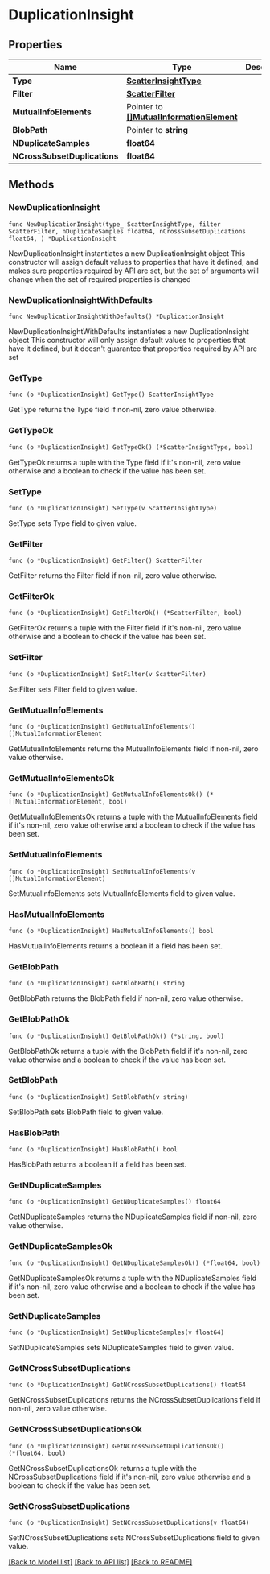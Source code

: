 # DuplicationInsight

## Properties

Name | Type | Description | Notes
------------ | ------------- | ------------- | -------------
**Type** | [**ScatterInsightType**](ScatterInsightType.md) |  | 
**Filter** | [**ScatterFilter**](ScatterFilter.md) |  | 
**MutualInfoElements** | Pointer to [**[]MutualInformationElement**](MutualInformationElement.md) |  | [optional] 
**BlobPath** | Pointer to **string** |  | [optional] 
**NDuplicateSamples** | **float64** |  | 
**NCrossSubsetDuplications** | **float64** |  | 

## Methods

### NewDuplicationInsight

`func NewDuplicationInsight(type_ ScatterInsightType, filter ScatterFilter, nDuplicateSamples float64, nCrossSubsetDuplications float64, ) *DuplicationInsight`

NewDuplicationInsight instantiates a new DuplicationInsight object
This constructor will assign default values to properties that have it defined,
and makes sure properties required by API are set, but the set of arguments
will change when the set of required properties is changed

### NewDuplicationInsightWithDefaults

`func NewDuplicationInsightWithDefaults() *DuplicationInsight`

NewDuplicationInsightWithDefaults instantiates a new DuplicationInsight object
This constructor will only assign default values to properties that have it defined,
but it doesn't guarantee that properties required by API are set

### GetType

`func (o *DuplicationInsight) GetType() ScatterInsightType`

GetType returns the Type field if non-nil, zero value otherwise.

### GetTypeOk

`func (o *DuplicationInsight) GetTypeOk() (*ScatterInsightType, bool)`

GetTypeOk returns a tuple with the Type field if it's non-nil, zero value otherwise
and a boolean to check if the value has been set.

### SetType

`func (o *DuplicationInsight) SetType(v ScatterInsightType)`

SetType sets Type field to given value.


### GetFilter

`func (o *DuplicationInsight) GetFilter() ScatterFilter`

GetFilter returns the Filter field if non-nil, zero value otherwise.

### GetFilterOk

`func (o *DuplicationInsight) GetFilterOk() (*ScatterFilter, bool)`

GetFilterOk returns a tuple with the Filter field if it's non-nil, zero value otherwise
and a boolean to check if the value has been set.

### SetFilter

`func (o *DuplicationInsight) SetFilter(v ScatterFilter)`

SetFilter sets Filter field to given value.


### GetMutualInfoElements

`func (o *DuplicationInsight) GetMutualInfoElements() []MutualInformationElement`

GetMutualInfoElements returns the MutualInfoElements field if non-nil, zero value otherwise.

### GetMutualInfoElementsOk

`func (o *DuplicationInsight) GetMutualInfoElementsOk() (*[]MutualInformationElement, bool)`

GetMutualInfoElementsOk returns a tuple with the MutualInfoElements field if it's non-nil, zero value otherwise
and a boolean to check if the value has been set.

### SetMutualInfoElements

`func (o *DuplicationInsight) SetMutualInfoElements(v []MutualInformationElement)`

SetMutualInfoElements sets MutualInfoElements field to given value.

### HasMutualInfoElements

`func (o *DuplicationInsight) HasMutualInfoElements() bool`

HasMutualInfoElements returns a boolean if a field has been set.

### GetBlobPath

`func (o *DuplicationInsight) GetBlobPath() string`

GetBlobPath returns the BlobPath field if non-nil, zero value otherwise.

### GetBlobPathOk

`func (o *DuplicationInsight) GetBlobPathOk() (*string, bool)`

GetBlobPathOk returns a tuple with the BlobPath field if it's non-nil, zero value otherwise
and a boolean to check if the value has been set.

### SetBlobPath

`func (o *DuplicationInsight) SetBlobPath(v string)`

SetBlobPath sets BlobPath field to given value.

### HasBlobPath

`func (o *DuplicationInsight) HasBlobPath() bool`

HasBlobPath returns a boolean if a field has been set.

### GetNDuplicateSamples

`func (o *DuplicationInsight) GetNDuplicateSamples() float64`

GetNDuplicateSamples returns the NDuplicateSamples field if non-nil, zero value otherwise.

### GetNDuplicateSamplesOk

`func (o *DuplicationInsight) GetNDuplicateSamplesOk() (*float64, bool)`

GetNDuplicateSamplesOk returns a tuple with the NDuplicateSamples field if it's non-nil, zero value otherwise
and a boolean to check if the value has been set.

### SetNDuplicateSamples

`func (o *DuplicationInsight) SetNDuplicateSamples(v float64)`

SetNDuplicateSamples sets NDuplicateSamples field to given value.


### GetNCrossSubsetDuplications

`func (o *DuplicationInsight) GetNCrossSubsetDuplications() float64`

GetNCrossSubsetDuplications returns the NCrossSubsetDuplications field if non-nil, zero value otherwise.

### GetNCrossSubsetDuplicationsOk

`func (o *DuplicationInsight) GetNCrossSubsetDuplicationsOk() (*float64, bool)`

GetNCrossSubsetDuplicationsOk returns a tuple with the NCrossSubsetDuplications field if it's non-nil, zero value otherwise
and a boolean to check if the value has been set.

### SetNCrossSubsetDuplications

`func (o *DuplicationInsight) SetNCrossSubsetDuplications(v float64)`

SetNCrossSubsetDuplications sets NCrossSubsetDuplications field to given value.



[[Back to Model list]](../README.md#documentation-for-models) [[Back to API list]](../README.md#documentation-for-api-endpoints) [[Back to README]](../README.md)


